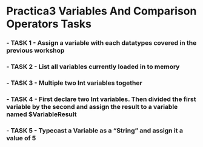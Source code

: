 # Practica3 Variables And Comparison Operators Tasks

### - TASK 1 - Assign a variable with each datatypes covered in the previous workshop

### - TASK 2 - List all variables currently loaded in to memory

### - TASK 3 - Multiple two Int variables together

### - TASK 4 - First declare two Int variables. Then divided the first variable by the second and assign the result to a variable named $VariableResult

### - TASK 5 - Typecast a Variable as a “String” and assign it a value of 5
